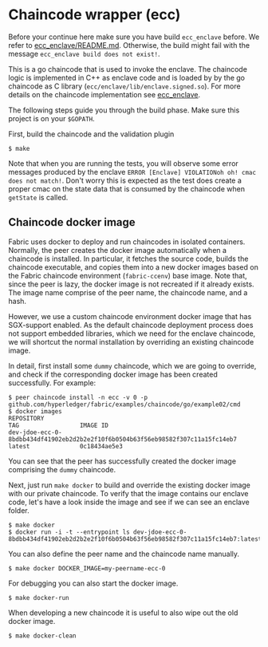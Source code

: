 # Chaincode wrapper (ecc)

Before your continue here make sure you have build ``ecc_enclave`` before.
We refer to [ecc_enclave/README.md](../ecc_enclave). Otherwise, the build
might fail with the message `ecc_enclave build does not exist!`.

This is a go chaincode that is used to invoke the enclave. The chaincode logic
is implemented in C++ as enclave code and is loaded by by the go chaincode as
C library (``ecc/enclave/lib/enclave.signed.so``).  For more details on the
chaincode implementation see [ecc_enclave](../ecc_enclave).


The following steps guide you through the build phase. Make sure this project is on your `$GOPATH`.

First, build the chaincode and the validation plugin

    $ make

Note that when you are running the tests, you will observe some error messages
produced by the enclave ``ERROR [Enclave] VIOLATIONoh oh! cmac does not
match!``. Don't worry this is expected as the test does create a proper cmac on
the state data that is consumed by the chaincode when `getState` is called.

## Chaincode docker image

Fabric uses docker to deploy and run chaincodes in isolated containers. Normally, the peer creates the docker image
automatically when a chaincode is installed.  In particular, it fetches the source code, builds the chaincode
executable, and copies them into a new docker images based on the Fabric chaincode environment (`fabric-ccenv`) base
image.  Note that, since the peer is lazy, the docker image is not recreated if it already exists. The image name
comprise of the peer name, the chaincode name, and a hash.

However, we use a custom chaincode environment docker image that has SGX-support enabled.  As the default chaincode
deployment process does not support embedded libraries, which we need for the enclave chaincode, we will shortcut the
normal installation by overriding an existing chaincode image.

In detail, first install some `dummy` chaincode, which we are going to override, and check if the corresponding docker
image has been created successfully. For example:

    $ peer chaincode install -n ecc -v 0 -p github.com/hyperledger/fabric/examples/chaincode/go/example02/cmd 
    $ docker images
    REPOSITORY
    TAG                 IMAGE ID
    dev-jdoe-ecc-0-8bdbb434df41902eb2d2b2e2f10f6b0504b63f56eb98582f307c11a15fc14eb7
    latest              0c18434ae5e3

You can see that the peer has successfully created the docker image comprising the `dummy` chaincode.

Next, just run ``make docker`` to build and override the existing docker image with our private chaincode. To verify that
the image contains our enclave code, let's have a look inside the image and see if we can see an enclave folder.

    $ make docker
    $ docker run -i -t --entrypoint ls dev-jdoe-ecc-0-8bdbb434df41902eb2d2b2e2f10f6b0504b63f56eb98582f307c11a15fc14eb7:latest

You can also define the peer name and the chaincode name manually.

    $ make docker DOCKER_IMAGE=my-peername-ecc-0

For debugging you can also start the docker image.

    $ make docker-run

When developing a new chaincode it is useful to also wipe out the old docker image.

    $ make docker-clean 
